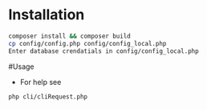 # Installation
```bash
composer install && composer build
cp config/config.php config/config_local.php
Enter database crendatials in config/config_local.php
```

#Usage
* For help see 
```bash
php cli/cliRequest.php
```
